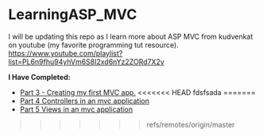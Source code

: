 # LearningASP_MVC
I will be updating this repo as I learn more about ASP MVC from kudvenkat on youtube (my favorite programming tut resource). <br>
https://www.youtube.com/playlist?list=PL6n9fhu94yhVm6S8I2xd6nYz2ZORd7X2v


<b>I Have Completed:</b><br>
- <a href="https://www.youtube.com/watch?v=KvTy_FAYjks&list=PL6n9fhu94yhVm6S8I2xd6nYz2ZORd7X2v&index=3">Part 3 - Creating my first MVC app.</a>
<<<<<<< HEAD
fdsfsada
=======
- <a href="https://www.youtube.com/watch?v=duQ1Pvr-oW0&index=4&list=PL6n9fhu94yhVm6S8I2xd6nYz2ZORd7X2v">Part 4 Controllers in an mvc application</a>
- <a href="https://www.youtube.com/watch?v=N6srbKfNcV4&list=PL6n9fhu94yhVm6S8I2xd6nYz2ZORd7X2v&index=5">Part 5 Views in an mvc application</a>
>>>>>>> refs/remotes/origin/master
